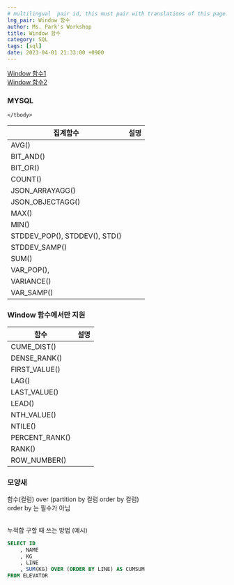 ```yaml
---
# multilingual  pair id, this must pair with translations of this page. (This name must be unique)
lng_pair: Window 함수
author: Ms. Park's Workshop
title: Window 함수
category: SQL
tags: [sql]
date: 2023-04-01 21:33:00 +0900
---
```

<!-- 소제목 -->
<!-- outline-start -->
<a href="https://dev.mysql.com/doc/refman/8.0/en/window-functions-usage.html">Window 함수1</a><br/>
<a href="https://dev.mysql.com/doc/refman/8.0/en/window-function-descriptions.html">Window 함수2</a>
<!-- outline-end -->

<h3>MYSQL</h3>

<table>
    <thead>
        <tr>
            <th>집계함수</th>
            <th>설명</th>
        </tr>
    </thead>
    <tbody>
        <tr>
            <td>AVG()</td>
            <td></td>
        </tr>
        <tr>
            <td>BIT_AND()</td>
            <td></td>
        </tr>
        <tr>
            <td>BIT_OR()</td>
            <td></td>
        </tr>
        <tr>
            <td>COUNT()</td>
            <td></td>
        </tr>
        <tr>
            <td>JSON_ARRAYAGG()</td>
            <td></td>
        </tr>
        <tr>
            <td>JSON_OBJECTAGG()</td>
            <td></td>
        </tr>
        <tr>
            <td>MAX()</td>
            <td></td>
        </tr>
        <tr>
            <td>MIN()</td>
            <td></td>
        </tr>
        <tr>
            <td>STDDEV_POP(), STDDEV(), STD()</td>
            <td></td>
        </tr>
        <tr>
            <td>STDDEV_SAMP()</td>
            <td></td>
        </tr>
        <tr>
            <td>SUM()</td>
            <td></td>
        </tr>
        <tr>
            <td>VAR_POP(), </td>
            <td></td>
        </tr>
        <tr>
            <td>VARIANCE()</td>
            <td></td>
        </tr>
        <tr>
            <td>VAR_SAMP()</td>
            <td></td>
        </tr>

    </tbody>
</table>

<h3>Window 함수에서만 지원</h3>
<table>
    <thead>
        <tr>
            <th>함수</th>
            <th>설명</th>
        </tr>
    </thead>
    <tbody>
        <tr>
            <td>CUME_DIST()</td>
            <td></td>
        </tr> 
        <tr>
            <td>DENSE_RANK()</td>
            <td></td>
        </tr> 
        <tr>
            <td>FIRST_VALUE()</td>
            <td></td>
        </tr> 
        <tr>
            <td>LAG()</td>
            <td></td>
        </tr> 
        <tr>
            <td>LAST_VALUE()</td>
            <td></td>
        </tr> 
        <tr>
            <td>LEAD()</td>
            <td></td>
        </tr> 
        <tr>
            <td>NTH_VALUE()</td>
            <td></td>
        </tr> 
        <tr>
            <td>NTILE()</td>
            <td></td>
        </tr> 
        <tr>
            <td>PERCENT_RANK()</td>
            <td></td>
        </tr> 
        <tr>
            <td>RANK()</td>
            <td></td>
        </tr> 
        <tr>
            <td>ROW_NUMBER()</td>
            <td></td>
        </tr> 
    </tbody>
</table>

<h3>모양새</h2>
함수(컬럼) over (partition by 컬럼 order by 컬럼)<br/>
order by 는 필수가 아님<br/><br/>

누적합 구할 때 쓰는 방법 (예시)</br>
```sql
SELECT ID
    , NAME
    , KG
    , LINE
    , SUM(KG) OVER (ORDER BY LINE) AS CUMSUM
FROM ELEVATOR
```
